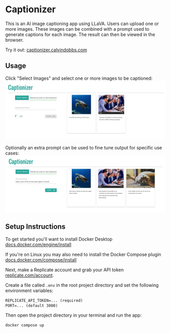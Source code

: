 # Captionizer

This is an AI image captioning app using LLaVA. Users can upload one or more images. These images can be combined with a prompt used to generate captions for each image. The result can then be viewed in the browser.

Try it out: [captionizer.calvindobbs.com](https://captionizer.calvindobbs.com)

## Usage

Click "Select Images" and select one or more images to be captioned:
![Basic captions being generated for images](/README/basic-captioning.png)

Optionally an extra prompt can be used to fine tune output for specific use cases:
![An extra prompt being used to generate alt tags style captions in French](/README/advanced-captioning.png)

## Setup Instructions

To get started you'll want to install Docker Desktop [docs.docker.com/engine/install](https://docs.docker.com/engine/install/)

If you're on Linux you may also need to install the Docker Compose plugin [docs.docker.com/compose/install](https://docs.docker.com/compose/install/)

Next, make a Replicate account and grab your API token [replicate.com/account](http://replicate.com/account).

Create a file called `.env` in the root project directory and set the following environment variables:

```console
REPLICATE_API_TOKEN=... (required)
PORT=... (default 3000)
```

Then open the project directory in your terminal and run the app:

```console
docker compose up
```
